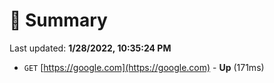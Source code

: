# 📖 Summary
Last updated: **1/28/2022, 10:35:24 PM**

- `GET` [https://google.com](https://google.com) - **Up** (171ms)
